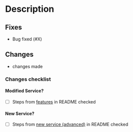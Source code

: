 <!--
Follow semantic-release guidelines for the PR title, which is used in the changelog.

Title should follow the format `<type>(<scope>): <subject>`, where
- Type is one of: build|chore|ci|docs|feat|fix|perf|refactor|revert|style|test|BREAKING CHANGE
- Scope (optional) describes the place of the change (eg a particular milestone) and is usually omitted
- subject should be a non-capitalized one-line description in present imperative tense and not ending with a period

See https://github.com/angular/angular.js/blob/master/DEVELOPERS.md#-git-commit-guidelines for more details.
-->

# Description

<!-- Short description of the pull request -->

## Fixes

<!-- Please provide a list of the issues fixed by this PR -->

- Bug fixed (#X)

## Changes

<!-- Please provide a list of the changes implemented by this PR -->

- changes made

### Changes checklist

#### Modified Service?

- [ ] Steps from [features](../README.md#features) in README checked

#### New Service?

- [ ] Steps from [new service (advanced)](../README.md#advanced) in README checked
